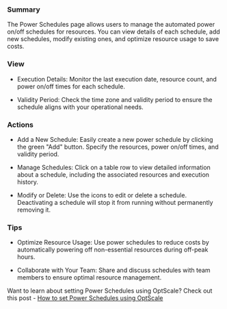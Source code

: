 ### Summary

The Power Schedules page allows users to manage the automated power on/off schedules for resources. You can view details of each schedule, add new schedules, modify existing ones, and optimize resource usage to save costs. 

### View

-   Execution Details: Monitor the last execution date, resource count, and power on/off times for each schedule.

-   Validity Period: Check the time zone and validity period to ensure the schedule aligns with your operational needs.

### Actions

-   Add a New Schedule: Easily create a new power schedule by clicking the green "Add" button. Specify the resources, power on/off times, and validity period.

-   Manage Schedules: Click on a table row to view detailed information about a schedule, including the associated resources and execution history.

-   Modify or Delete: Use the icons to edit or delete a schedule. Deactivating a schedule will stop it from running without permanently removing it.

### Tips

-   Optimize Resource Usage: Use power schedules to reduce costs by automatically powering off non-essential resources during off-peak hours.

-   Collaborate with Your Team: Share and discuss schedules with team members to ensure optimal resource management.

Want to learn about setting Power Schedules using OptScale? Check out this post - [How to set Power Schedules using OptScale](https://hystax.com/how-to-set-power-schedules-using-optscale/)
